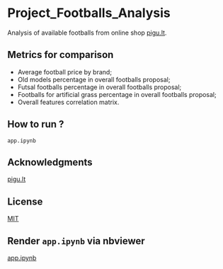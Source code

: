 # Project_Footballs_Analysis
Analysis of available footballs from online shop <u>pigu.lt</u>.

## Metrics for comparison
* Average football price by brand;
* Old models percentage in overall footballs proposal;
* Futsal footballs percentage in overall footballs proposal;
* Footballs for artificial grass percentage in overall footballs proposal;
* Overall features correlation matrix.

## How to run ?
`app.ipynb`

## Acknowledgments
[pigu.lt](https://pigu.lt/lt/sportas-laisvalaikis-turizmas/sprto-prekes/futbolas/futbolo-kamuoliai)

## License
[MIT](https://choosealicense.com/licenses/mit/)

## Render `app.ipynb` via nbviewer 
[app.ipynb](https://nbviewer.jupyter.org/github/unkind58/Project_Footballs_Analysis/blob/main/app.ipynb)
